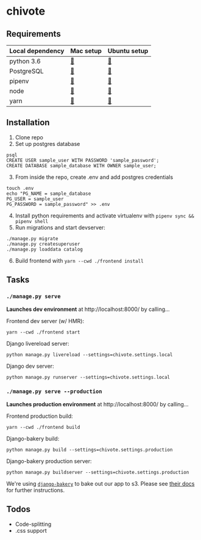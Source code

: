 # chivote

## Requirements

| Local dependency | Mac setup                                                                                                                         | Ubuntu setup                                                                                                                              |
| ---------------- | --------------------------------------------------------------------------------------------------------------------------------- | ----------------------------------------------------------------------------------------------------------------------------------------- |
| python 3.6       | [🔗](https://docs.python-guide.org/starting/install3/osx/)                                                                        | [🔗](https://www.digitalocean.com/community/tutorials/how-to-install-python-3-and-set-up-a-local-programming-environment-on-ubuntu-16-04) |
| PostgreSQL       | [🔗](https://www.elliotblackburn.com/installing-postgresql-on-macos-osx/)                                                         | [🔗](https://www.digitalocean.com/community/tutorials/how-to-install-and-use-postgresql-on-ubuntu-16-04)                                  |
| pipenv           | [🔗](https://pipenv.readthedocs.io/en/latest/install/#homebrew-installation-of-pipenv)                                            | [🔗](https://pipenv.readthedocs.io/en/latest/install/#pragmatic-installation-of-pipenv)                                                   |
| node             | [🔗](https://www.digitalocean.com/community/tutorials/how-to-install-node-js-and-create-a-local-development-environment-on-macos) | [🔗](https://www.digitalocean.com/community/tutorials/how-to-install-node-js-on-ubuntu-16-04)                                             |
| yarn             | [🔗](https://yarnpkg.com/lang/en/docs/install/#mac-stable)                                                                        | [🔗](https://yarnpkg.com/lang/en/docs/install/#debian-stable)                                                                             |

## Installation

1. Clone repo
2. Set up postgres database

```
psql
CREATE USER sample_user WITH PASSWORD 'sample_password';
CREATE DATABASE sample_database WITH OWNER sample_user;
```

3. From inside the repo, create .env and add postgres credentials

```
touch .env
echo "PG_NAME = sample_database
PG_USER = sample_user
PG_PASSWORD = sample_password" >> .env
```

4. Install python requirements and activate virtualenv with `pipenv sync && pipenv shell`
5. Run migrations and start devserver:

```
./manage.py migrate
./manage.py createsuperuser
./manage.py loaddata catalog
```

6. Build frontend with `yarn --cwd ./frontend install`

## Tasks

### `./manage.py serve`

**Launches dev environment** at http://localhost:8000/ by calling...

Frontend dev server (w/ HMR):

```
yarn --cwd ./frontend start
```

Django livereload server:

```
python manage.py livereload --settings=chivote.settings.local
```

Django dev server:

```
python manage.py runserver --settings=chivote.settings.local
```

### `./manage.py serve --production`

**Launches production environment** at http://localhost:8000/ by calling...

Frontend production build:

```
yarn --cwd ./frontend build
```

Django-bakery build:

```
python manage.py build --settings=chivote.settings.production
```

Django-bakery production server:

```
python manage.py buildserver --settings=chivote.settings.production
```

We're using [`django-bakery`](https://github.com/datadesk/django-bakery) to bake out our app to s3. Please see [their docs](https://django-bakery.readthedocs.io/en/latest/gettingstarted.html) for further instructions.

## Todos

* Code-splitting
* .css support
